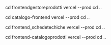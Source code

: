 cd frontendgestoreprodotti
vercel --prod
cd ..

cd catalogo-frontend
vercel --prod
cd ..

cd frontend_schedetechiche
vercel --prod
cd ..

cd frontend-catalogoprodotti
vercel --prod
cd ..
